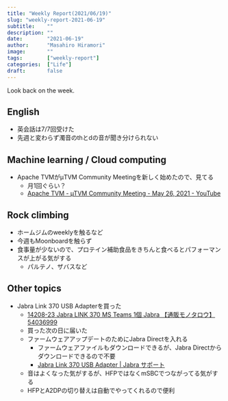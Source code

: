 ```yaml
---
title: "Weekly Report(2021/06/19)"
slug: "weekly-report-2021-06-19"
subtitle:    ""
description: ""
date:        "2021-06-19"
author:      "Masahiro Hiramori"
image:       ""
tags:        ["weekly-report"]
categories:  ["Life"]
draft:       false
---
```


Look back on the week.

## English

- 英会話は7/7回受けた
- 先週と変わらず濁音のthとdの音が聞き分けられない

## Machine learning / Cloud computing

- Apache TVMがµTVM Community Meetingを新しく始めたので、見てる
    - 月1回ぐらい？
    - [Apache TVM - µTVM Community Meeting - May 26, 2021 - YouTube](https://www.youtube.com/watch?v=e4fBMDfBjpk)

## Rock climbing

- ホームジムのweeklyを触るなど
- 今週もMoonboardを触らず
- 食事量が少ないので、プロテイン補助食品をきちんと食べるとパフォーマンスが上がる気がする
    - パルテノ、ザバスなど

## Other topics

- Jabra Link 370 USB Adapterを買った
    - [14208-23 Jabra LINK 370 MS Teams 1個 Jabra 【通販モノタロウ】 54036999](https://www.monotaro.com/p/5403/6999/)
    - 買った次の日に届いた
    - ファームウェアアップデートのためにJabra Directを入れる
        - ファームウェアファイルもダウンロードできるが、Jabra Directからダウンロードできるので不要
        - [Jabra Link 370 USB Adapter | Jabra サポート](https://www.jabra.jp/supportpages/jabra-link-370#/#14208-08)
    - 音はよくなった気がするが、HFPではなくmSBCでつながってる気がする
    - HFPとA2DPの切り替えは自動でやってくれるので便利
